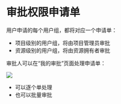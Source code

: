 # 审批权限申请单

用户申请的每个用户组，都将对应一个申请单：
- 项目级别的用户组，将由项目管理员审批
- 资源级别的用户组，将由资源拥有者审批

审批人可以在“我的审批”页面处理申请单：

![](../../assets/permission/my_approval.png)

- 可以逐个单处理
- 也可以批量审批